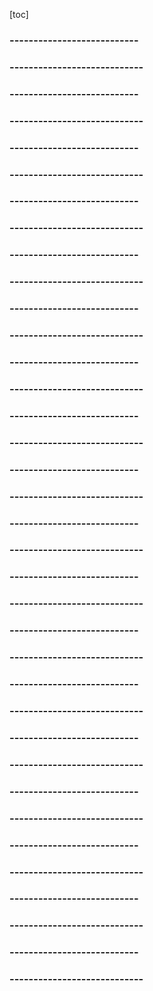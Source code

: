 [toc]





### ---------------------------



### ----------------------------



### ---------------------------



### ----------------------------



### ---------------------------



### ----------------------------



### ---------------------------



### ----------------------------



### ---------------------------



### ----------------------------



### ---------------------------



### ----------------------------





### ---------------------------



### ----------------------------



### ---------------------------



### ----------------------------



### ---------------------------



### ----------------------------



### ---------------------------



### ----------------------------



### ---------------------------



### ----------------------------



### ---------------------------



### ----------------------------





### ---------------------------



### ----------------------------



### ---------------------------



### ----------------------------



### ---------------------------



### ----------------------------



### ---------------------------



### ----------------------------



### ---------------------------



### ----------------------------



### ---------------------------



### ----------------------------